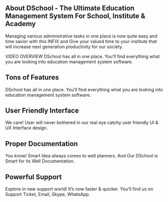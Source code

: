 ## About DSchool - The Ultimate Education Management System For School, Institute & Academy 

Managing various administrative tasks in one place is now quite easy and time savior with this INFIX and Give your valued time to your institute that will increase next generation productivity for our society.

VIDEO OVERVIEW 
DSchool has all in one place. You’ll find everything what you are looking into education management system software.


## Tons of Features
DSchool has all in one place. You’ll find everything what you are looking into education management system software.

## User Friendly Interface
We care! User will never bothered in our real eye catchy user friendly UI & UX Interface design. 

## Proper Documentation
You know! Smart Idea always comes to well planners. And Our DSchool is Smart for its Well Documentation. 


## Powerful Support
Explore in new support world! It’s now faster & quicker. You’ll find us on Support Ticket, Email, Skype, WhatsApp.


